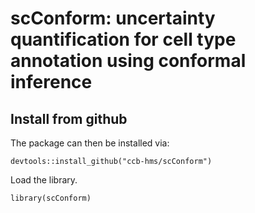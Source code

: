 # scConform: uncertainty quantification for cell type annotation using conformal inference 

## Install from github
The package can then be installed via:

```
devtools::install_github("ccb-hms/scConform")
```

Load the library.
```
library(scConform)
```
